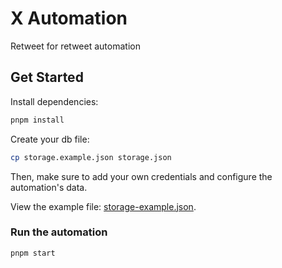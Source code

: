 # X Automation

Retweet for retweet automation

## Get Started

Install dependencies:
```bash
pnpm install
```

Create your db file:
```bash
cp storage.example.json storage.json
```

Then, make sure to add your own credentials and configure the automation's data.

View the example file: [storage-example.json](storage.example.json).

### Run the automation

```bash
pnpm start
```
